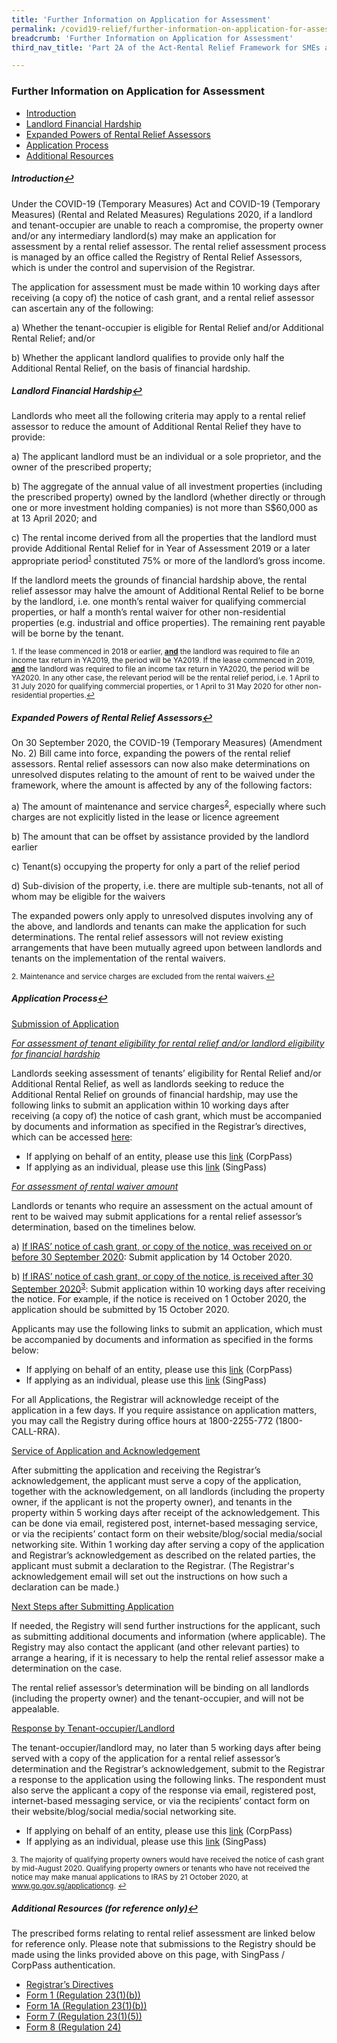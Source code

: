 ```yaml
---
title: 'Further Information on Application for Assessment'
permalink: /covid19-relief/further-information-on-application-for-assessment
breadcrumb: 'Further Information on Application for Assessment'
third_nav_title: 'Part 2A of the Act-Rental Relief Framework for SMEs and NPOs'

---
```


### Further Information on Application for Assessment ###

  * <a href="#intro" id="refa">Introduction</a> 
  * <a href="#hardship" id="refb">Landlord Financial Hardship</a> 
  * <a href="#powers" id="refc">Expanded Powers of Rental Relief Assessors</a>
  * <a href="#application" id="refd">Application Process</a> 
  * <a href="#resources" id="refe">Additional Resources</a> 

##### <a name="intro">Introduction</a><a href="#refa" title="Return to top">↩</a> #####

Under the COVID-19 (Temporary Measures) Act and COVID-19 (Temporary Measures) (Rental and Related Measures) Regulations 2020, if a landlord and tenant-occupier are unable to reach a compromise, the property owner and/or any intermediary landlord(s) may make an application for assessment by a rental relief assessor. The rental relief assessment process is managed by an office called the Registry of Rental Relief Assessors, which is under the control and supervision of the Registrar. 

The application for assessment must be made within 10 working days after receiving (a copy of) the notice of cash grant, and a rental relief assessor can ascertain any of the following:

   a)	Whether the tenant-occupier is eligible for Rental Relief and/or Additional Rental Relief; and/or

   b)	Whether the applicant landlord qualifies to provide only half the Additional Rental Relief, on the basis of financial hardship.

##### <a name="hardship">Landlord Financial Hardship</a><a href="#refa" title="Return to top">↩</a> #####

Landlords who meet all the following criteria may apply to a rental relief assessor to reduce the amount of Additional Rental Relief they have to provide:

   a)	The applicant landlord must be an individual or a sole proprietor, and the owner of the prescribed property;

   b)	The aggregate of the annual value of all investment properties (including the prescribed property) owned by the landlord (whether directly or through one or more investment holding companies) is not more than S$60,000 as at 13 April 2020; and

   c)	The rental income derived from all the properties that the landlord must provide Additional Rental Relief for in Year of Assessment 2019 or a later appropriate period<sup><a href="#fn1" id="ref1">1</a></sup> constituted 75% or more of the landlord’s gross income. 

If the landlord meets the grounds of financial hardship above, the rental relief assessor may halve the amount of Additional Rental Relief to be borne by the landlord, i.e. one month’s rental waiver for qualifying commercial properties, or half a month’s rental waiver for other non-residential properties (e.g. industrial and office properties). The remaining rent payable will be borne by the tenant.

<p><sup id="fn1">1. If the lease commenced in 2018 or earlier, <b><u>and</u></b> the landlord was required to file an income tax return in YA2019, the period will be YA2019. If the lease commenced in 2019, <b><u>and</u></b> the landlord was required to file an income tax return in YA2020, the period will be YA2020. In any other case, the relevant period will be the rental relief period, i.e. 1 April to 31 July 2020 for qualifying commercial properties, or 1 April to 31 May 2020 for other non-residential properties.<a href="#ref1" title="Jump back to footnote 1 in the text.">↩</a></sup></p>

##### <a name="powers">Expanded Powers of Rental Relief Assessors</a><a href="#refa" title="Return to top">↩</a> #####

On 30 September 2020, the COVID-19 (Temporary Measures) (Amendment No. 2) Bill came into force, expanding the powers of the rental relief assessors. Rental relief assessors can now also make determinations on unresolved disputes relating to the amount of rent to be waived under the framework, where the amount is affected by any of the following factors:

a) The amount of maintenance and service charges<sup><a href="#fn2" id="ref2">2</a></sup>, especially where such charges are not explicitly listed in the lease or licence agreement

b) The amount that can be offset by assistance provided by the landlord earlier

c) Tenant(s) occupying the property for only a part of the relief period

d) Sub-division of the property, i.e. there are multiple sub-tenants, not all of whom may be eligible for the waivers

The expanded powers only apply to unresolved disputes involving any of the above, and landlords and tenants can make the application for such determinations. The rental relief assessors will not review existing arrangements that have been mutually agreed upon between landlords and tenants on the implementation of the rental waivers.

<p><sup id="fn2">2. Maintenance and service charges are excluded from the rental waivers.<a href="#ref2" title="Jump back to footnote 2 in the text.">↩</a></sup></p>

##### <a name="application">Application Process</a><a href="#refa" title="Return to top">↩</a> #####

<u>Submission of Application</u>

<i><u>For assessment of tenant eligibility for rental relief and/or landlord eligibility for financial hardship</u></i>

Landlords seeking assessment of tenants’ eligibility for Rental Relief and/or Additional Rental Relief, as well as landlords seeking to reduce the Additional Rental Relief on grounds of financial hardship, may use the following links to submit an application within 10 working days after receiving (a copy of) the notice of cash grant, which must be accompanied by documents and information as specified in the Registrar’s directives, which can be accessed [here](/files/rentalreliefframework/RRFRegistrarsDirectives.pdf):

  - If applying on behalf of an entity, please use this [link](https://go.gov.sg/rentalrelief-application-corppass) (CorpPass)
  - If applying as an individual, please use this [link](https://go.gov.sg/rentalrelief-application) (SingPass) 

<u><i>For assessment of rental waiver amount</i></u>

Landlords or tenants who require an assessment on the actual amount of rent to be waived may submit applications for a rental relief assessor’s determination, based on the timelines below. 

a) <u>If IRAS’ notice of cash grant, or copy of the notice, was received on or before 30 September 2020</u>: Submit application by 14 October 2020.

b) <u>If IRAS’ notice of cash grant, or copy of the notice, is received after 30 September 2020</u><sup><a href="#fn3" id="ref3">3</a></sup>: Submit application within 10 working days after receiving the notice. For example, if the notice is received on 1 October 2020, the application should be submitted by 15 October 2020.

Applicants may use the following links to submit an application, which must be accompanied by documents and information as specified in the forms below:

  - If applying on behalf of an entity, please use this [link](https://go.gov.sg/rentalrelief-application-calculations-corppass) (CorpPass)
  - If applying as an individual, please use this [link](https://go.gov.sg/rentalrelief-application-calculations) (SingPass) 

For all Applications, the Registrar will acknowledge receipt of the application in a few days. If you require assistance on application matters, you may call the Registry during office hours at 1800-2255-772 (1800-CALL-RRA).  

<u>Service of Application and Acknowledgement</u>

After submitting the application and receiving the Registrar’s acknowledgement, the applicant must serve a copy of the application, together with the acknowledgement, on all landlords (including the property owner, if the applicant is not the property owner), and tenants in the property within 5 working days after receipt of the acknowledgement. This can be done via email, registered post, internet-based messaging service, or via the recipients’ contact form on their website/blog/social media/social networking site. Within 1 working day after serving a copy of the application and Registrar’s acknowledgement as described on the related parties, the applicant must submit a declaration to the Registrar. (The Registrar's acknowledgement email will set out the instructions on how such a declaration can be made.) 
  
<u>Next Steps after Submitting Application</u>

If needed, the Registry will send further instructions for the applicant, such as submitting additional documents and information (where applicable). The Registry may also contact the applicant (and other relevant parties) to arrange a hearing, if it is necessary to help the rental relief assessor make a determination on the case.  

The rental relief assessor’s determination will be binding on all landlords (including the property owner) and the tenant-occupier, and will not be appealable. 

<u>Response by Tenant-occupier/Landlord</u>

The tenant-occupier/landlord may, no later than 5 working days after being served with a copy of the application for a rental relief assessor’s determination and the Registrar’s acknowledgement, submit to the Registrar a response to the application using the following links. The respondent must also serve the applicant a copy of the response via email, registered post, internet-based messaging service, or via the recipients’ contact form on their website/blog/social media/social networking site.

  - If applying on behalf of an entity, please use this [link](https://go.gov.sg/rentalrelief-response-to-application-calculations-corppass) (CorpPass)
  - If applying as an individual, please use this [link](https://go.gov.sg/rentalrelief-response-to-application-calculations) (SingPass) 

<p><sup id="fn3">3. The majority of qualifying property owners would have received the notice of cash grant by mid-August 2020. Qualifying property owners or tenants who have not received the notice may make manual applications to IRAS by 21 October 2020, at <a href="https://go.gov.sg/applicationcg">www.go.gov.sg/applicationcg</a>. <a href="#ref3" title="Jump back to footnote 3 in the text.">↩</a></sup></p>

##### <a name="resources">Additional Resources (for reference only)</a><a href="#refa" title="Return to top">↩</a> #####

The prescribed forms relating to rental relief assessment are linked below for reference only. Please note that submissions to the Registry should be made using the links provided above on this page, with SingPass / CorpPass authentication.

   - [Registrar’s Directives](/files/rentalreliefframework/RRFRegistrarsDirectives.pdf) <br>
   - [Form 1 (Regulation 23(1)(b))](/files/rentalreliefframework/Form_1.pdf)  <br>
   - [Form 1A (Regulation 23(1)(b))](/files/rentalreliefframework/Form1A.pdf) <br>
   - [Form 7 (Regulation 23(1)(5))](/files/rentalreliefframework/Form7.pdf) <br>
   - [Form 8 (Regulation 24)](/files/rentalreliefframework/Form8.pdf) <br>
